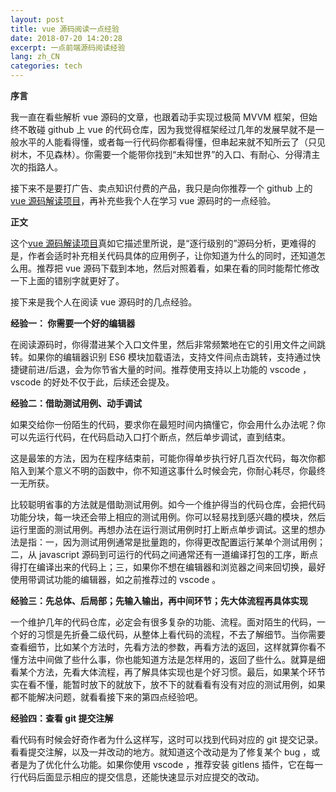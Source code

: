 ```yaml
---
layout: post
title: vue 源码阅读一点经验
date: 2018-07-20 14:20:28
excerpt: 一点前端源码阅读经验
lang: zh_CN
categories: tech
---
```


**序言**

我一直在看些解析 vue 源码的文章，也跟着动手实现过极简 MVVM 框架，但始终不敢碰 github 上 vue 的代码仓库，因为我觉得框架经过几年的发展早就不是一般水平的人能看得懂，或者每一行代码你都看得懂，但串起来就不知所云了（只见树木，不见森林）。你需要一个能带你找到“未知世界”的入口、有耐心、分得清主次的指路人。

接下来不是要打广告、卖点知识付费的产品，我只是向你推荐一个 github 上的 [vue 源码解读项目](https://github.com/HcySunYang/vue-design)，再补充些我个人在学习 vue 源码时的一点经验。

**正文**

这个[vue 源码解读项目](https://github.com/HcySunYang/vue-design)真如它描述里所说，是“逐行级别的”源码分析，更难得的是，作者会适时补充相关代码具体的应用例子，让你知道为什么的同时，还知道怎么用。推荐把 vue 源码下载到本地，然后对照着看，如果在看的同时能帮忙修改一下上面的错别字就更好了。

接下来是我个人在阅读 vue 源码时的几点经验。

**经验一： 你需要一个好的编辑器**

在阅读源码时，你得潜进某个入口文件里，然后非常频繁地在它的引用文件之间跳转。如果你的编辑器识别 ES6 模块加载语法，支持文件间点击跳转，支持通过快捷键前进/后退，会为你节省大量的时间。推荐使用支持以上功能的 vscode ， vscode 的好处不仅于此，后续还会提及。

**经验二：借助测试用例、动手调试**

如果交给你一份陌生的代码，要求你在最短时间内搞懂它，你会用什么办法呢？你可以先运行代码，在代码启动入口打个断点，然后单步调试，直到结束。

这是最笨的方法，因为在程序结束前，可能你得单步执行好几百次代码，每次你都陷入到某个意义不明的函数中，你不知道这事什么时候会完，你耐心耗尽，你最终一无所获。

比较聪明省事的方法就是借助测试用例。如今一个维护得当的代码仓库，会把代码功能分块，每一块还会带上相应的测试用例。你可以轻易找到感兴趣的模块，然后运行里面的测试用例。再想办法在运行测试用例时打上断点单步调试。这里的想办法是指：一，因为测试用例通常是批量跑的，你得更改配置运行某单个测试用例；二，从 javascript 源码到可运行的代码之间通常还有一道编译打包的工序，断点得打在编译出来的代码上；三，如果你不想在编辑器和浏览器之间来回切换，最好使用带调试功能的编辑器，如之前推荐过的 vscode 。

**经验三：先总体、后局部；先输入输出，再中间环节；先大体流程再具体实现**

一个维护几年的代码仓库，必定会有很多复杂的功能、流程。面对陌生的代码，一个好的习惯是先折叠二级代码，从整体上看代码的流程，不去了解细节。当你需要查看细节，比如某个方法时，先看方法的参数，再看方法的返回，这样就算你看不懂方法中间做了些什么事，你也能知道方法是怎样用的，返回了些什么。就算是细看某个方法，先看大体流程，再了解具体实现也是个好习惯。最后，如果某个环节实在看不懂，能暂时放下的就放下，放不下的就看看有没有对应的测试用例，如果都不能解决问题，就看看接下来的第四点经验吧。

**经验四：查看 git 提交注解**

看代码有时候会好奇作者为什么这样写，这时可以找到代码对应的 git 提交记录。看看提交注解，以及一并改动的地方。就知道这个改动是为了修复某个 bug ，或者是为了优化什么功能。如果你使用 vscode ，推荐安装 gitlens 插件，它在每一行代码后面显示相应的提交信息，还能快速显示对应提交的改动。